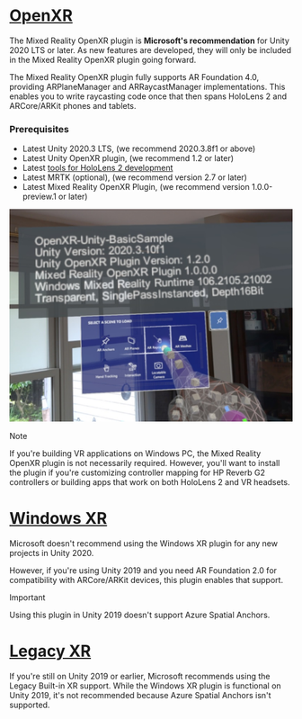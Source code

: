 # [OpenXR](#tab/openxr)

The Mixed Reality OpenXR plugin is **Microsoft's recommendation** for Unity 2020 LTS or later. As new features are developed, they will only be included in the Mixed Reality OpenXR plugin going forward.

The Mixed Reality OpenXR plugin fully supports AR Foundation 4.0, providing ARPlaneManager and ARRaycastManager implementations. This enables you to write raycasting code once that then spans HoloLens 2 and ARCore/ARKit phones and tablets.

### Prerequisites

* Latest Unity 2020.3 LTS, (we recommend 2020.3.8f1 or above)
* Latest Unity OpenXR plugin, (we recommend 1.2 or later)
* Latest [tools for HoloLens 2 development](/windows/mixed-reality/develop/install-the-tools?tabs=unity#installation-checklist)
* Latest MRTK (optional), (we recommend version 2.7 or later)
* Latest Mixed Reality OpenXR Plugin, (we recommend version 1.0.0-preview.1 or later)

![Screenshot of the open xr unity basic sample running on a HoloLens](../../images/openxr-example.png)

> [!NOTE]
> If you're building VR applications on Windows PC, the Mixed Reality OpenXR plugin is not necessarily required. However, you'll want to install the plugin if you're customizing controller mapping for HP Reverb G2 controllers or building apps that work on both HoloLens 2 and VR headsets.

# [Windows XR](#tab/windowsxr)

Microsoft doesn't recommend using the Windows XR plugin for any new projects in Unity 2020.

However, if you're using Unity 2019 and you need AR Foundation 2.0 for compatibility with ARCore/ARKit devices, this plugin enables that support.

> [!IMPORTANT]
> Using this plugin in Unity 2019 doesn't support Azure Spatial Anchors. 

# [Legacy XR](#tab/legacy)

If you're still on Unity 2019 or earlier, Microsoft recommends using the Legacy Built-in XR support. While the Windows XR plugin is functional on Unity 2019, it's not recommended because Azure Spatial Anchors isn't supported.